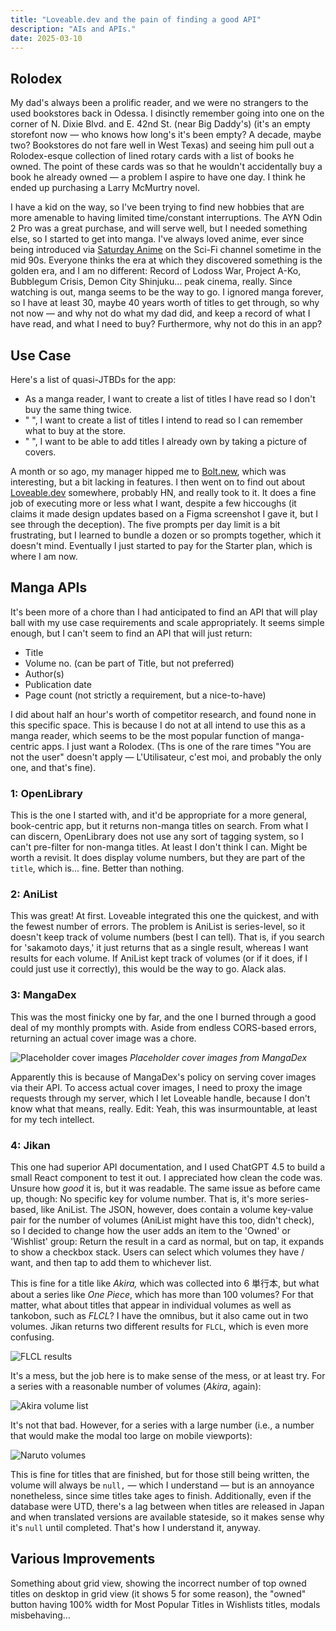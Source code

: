 ```yaml
---
title: "Loveable.dev and the pain of finding a good API"
description: "AIs and APIs."
date: 2025-03-10
---
```

## Rolodex

My dad's always been a prolific reader, and we were no strangers to the used bookstores back in Odessa. I disinctly remember going into one on the corner of N. Dixie Blvd. and E. 42nd St. (near Big Daddy's) (it's an empty storefont now — who knows how long's it's been empty? A decade, maybe two? Bookstores do not fare well in West Texas) and seeing him pull out a Rolodex-esque collection of lined rotary cards with a list of books he owned. The point of these cards was so that he wouldn't accidentally buy a book he already owned — a problem I aspire to have one day. I think he ended up purchasing a Larry McMurtry novel.

I have a kid on the way, so I've been trying to find new hobbies that are more amenable to having limited time/constant interruptions. The AYN Odin 2 Pro was a great purchase, and will serve well, but I needed something else, so I started to get into manga. I've always loved anime, ever since being introduced via [Saturday Anime](https://www.youtube.com/watch?v=bMwMkYZvW5Q) on the Sci-Fi channel sometime in the mid 90s. Everyone thinks the era at which they discovered something is the golden era, and I am no different: Record of Lodoss War, Project A-Ko, Bubblegum Crisis, Demon City Shinjuku... peak cinema, really. Since watching is out, manga seems to be the way to go. I ignored manga forever, so I have at least 30, maybe 40 years worth of titles to get through, so why not now — and why not do what my dad did, and keep a record of what I have read, and what I need to buy? Furthermore, why not do this in an app?

## Use Case

Here's a list of quasi-JTBDs for the app:

- As a manga reader, I want to create a list of titles I have read so I don't buy the same thing twice.
- " ", I want to create a list of titles I intend to read so I can remember what to buy at the store.
- " ", I want to be able to add titles I already own by taking a picture of covers.

A month or so ago, my manager hipped me to [Bolt.new](https://bolt.new), which was interesting, but a bit lacking in features. I then went on to find out about [Loveable.dev](https://loveable.dev) somewhere, probably HN, and really took to it. It does a fine job of executing more or less what I want, despite a few hiccoughs (it claims it made design updates based on a Figma screenshot I gave it, but I see through the deception). The five prompts per day limit is a bit frustrating, but I learned to bundle a dozen or so prompts together, which it doesn't mind. Eventually I just started to pay for the Starter plan, which is where I am now.

## Manga APIs

It's been more of a chore than I had anticipated to find an API that will play ball with my use case requirements and scale appropriately. It seems simple enough, but I can't seem to find an API that will just return:

- Title
- Volume no. (can be part of Title, but not preferred)
- Author(s)
- Publication date
- Page count (not strictly a requirement, but a nice-to-have)

I did about half an hour's worth of competitor research, and found none in this specific space. This is because I do not at all intend to use this as a manga reader, which seems to be the most popular function of manga-centric apps. I just want a Rolodex. (Ths is one of the rare times "You are not the user" doesn't apply — L'Utilisateur, c'est moi, and probably the only one, and that's fine).

### 1: OpenLibrary

This is the one I started with, and it'd be appropriate for a more general, book-centric app, but it returns non-manga titles on search. From what I can discern, OpenLibrary does not use any sort of tagging system, so I can't pre-filter for non-manga titles. At least I don't think I can. Might be worth a revisit. It does display volume numbers, but they are part of the `title`, which is... fine. Better than nothing.

### 2: AniList

This was great! At first. Loveable integrated this one the quickest, and with the fewest number of errors. The problem is AniList is series-level, so it doesn't keep track of volume numbers (best I can tell). That is, if you search for 'sakamoto days,' it just returns that as a single result, whereas I want results for each volume. If AniList kept track of volumes (or if it does, if I could just use it correctly), this would be the way to go. Alack alas.

### 3: MangaDex

This was the most finicky one by far, and the one I burned through a good deal of my monthly prompts with. Aside from endless CORS-based errors, returning an actual cover image was a chore.

![Placeholder cover images](2025-3-10-mangadex-placeholder.png)
*Placeholder cover images from MangaDex*

Apparently this is because of MangaDex's policy on serving cover images via their API. To access actual cover images, I need to proxy the image requests through my server, which I let Loveable handle, because I don't know what that means, really.
Edit: Yeah, this was insurmountable, at least for my tech intellect.

### 4: Jikan

This one had superior API documentation, and I used ChatGPT 4.5 to build a small React component to test it out. I appreciated how clean the code was. Unsure how *good* it is, but it was readable. The same issue as before came up, though: No specific key for volume number. That is, it's more series-based, like AniList. The JSON, however, does contain a volume key-value pair for the number of volumes (AniList might have this too, didn't check), so I decided to change how the user adds an item to the 'Owned' or 'Wishlist' group: Return the result in a card as normal, but on tap, it expands to show a checkbox stack. Users can select which volumes they have / want, and then tap to add them to whichever list.

This is fine for a title like *Akira,* which was collected into 6 単行本, but what about a series like *One Piece*, which has more than 100 volumes? For that matter, what about titles that appear in individual volumes as well as tankobon, such as *FLCL*? I have the omnibus, but it also came out in two volumes. Jikan returns two different results for `FLCL`, which is even more confusing.

![FLCL results](2025-3-10-flcl-manga.png)

It's a mess, but the job here is to make sense of the mess, or at least try. For a series with a reasonable number of volumes (*Akira*, again):

![Akira volume list](2025-3-11-akira-volumes.png)

It's not that bad. However, for a series with a large number (i.e., a number that would make the modal too large on mobile viewports):

![Naruto volumes](2025-3-21-naruto-volumes.png)

This is fine for titles that are finished, but for those still being written, the volume will always be `null,` — which I understand — but is an annoyance nonetheless, since sime titles take ages to finish. Additionally, even if the database were UTD, there's a lag between when titles are released in Japan and when translated versions are available stateside, so it makes sense why it's `null` until completed. That's how I understand it, anyway.

## Various Improvements

Something about grid view, showing the incorrect number of top owned titles on desktop in grid view (it shows 5 for some reason), the "owned" button having 100% width for Most Popular Titles in Wishlists titles, modals misbehaving...
